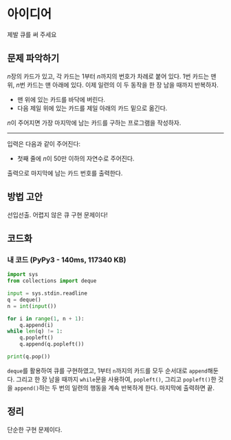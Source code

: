 # 아이디어
제발 큐를 써 주세요

## 문제 파악하기
$n$장의 카드가 있고, 각 카드는 1부터 $n$까지의 번호가 차례로 붙어 있다. 1번 카드는 맨 위, $n$번 카드는 맨 아래에 있다. 이제 일련의 이 두 동작을 한 장 남을 때까지 반복하자.

- 맨 위에 있는 카드를 바닥에 버린다.
- 다음 제일 위에 있는 카드를 제일 아래의 카드 밑으로 옮긴다.

$n$이 주어지면 가장 마지막에 남는 카드를 구하는 프로그램을 작성하자.

---

입력은 다음과 같이 주어진다:
- 첫째 줄에 $n$이 50만 이하의 자연수로 주어진다.

출력으로 마지막에 남는 카드 번호를 출력한다.

## 방법 고안
선입선출. 어렵지 않은 큐 구현 문제이다!

## 코드화
### 내 코드 (PyPy3 - 140ms, 117340 KB)
```python
import sys
from collections import deque

input = sys.stdin.readline
q = deque()
n = int(input())

for i in range(1, n + 1):
	q.append(i)
while len(q) != 1:
	q.popleft()
	q.append(q.popleft())

print(q.pop())
```

`deque`를 활용하여 큐를 구현하였고, 1부터 `n`까지의 카드를 모두 순서대로 `append`해둔다. 그리고 한 장 남을 때까지 `while`문을 사용하여, `popleft()`, 그리고 `popleft()`한 것을 `append()`하는 두 번의 일련의 행동을 계속 반복하게 한다. 마지막에 출력하면 끝.

## 정리
단순한 구현 문제이다.
